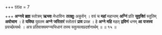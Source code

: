 +++
title = 7

+++
**अग्नये** **ब्रह्म** स्तोत्रम् **ऋभवः** मेधाविनः **ततक्षुः** अकुर्वन् । वयं च **महां** महान्तम् **अग्निं** प्रति **सुवृक्तिं** स्तुतिम् **अवोचाम** । हे **यविष्ठ** युवतम **अग्ने** **जरितारं** स्तोतारं **प्राव** प्ररक्ष । हे **अग्ने** **महि** महत् **द्रविणं** धनम् **आ** **यजस्व** प्रयच्छेत्यर्थः । अत्र प्रतिवाक्यमग्न्यभिधानं तस्य स्तुत्यत्वप्रदर्शनार्थम् ॥ ॥ १५ ॥